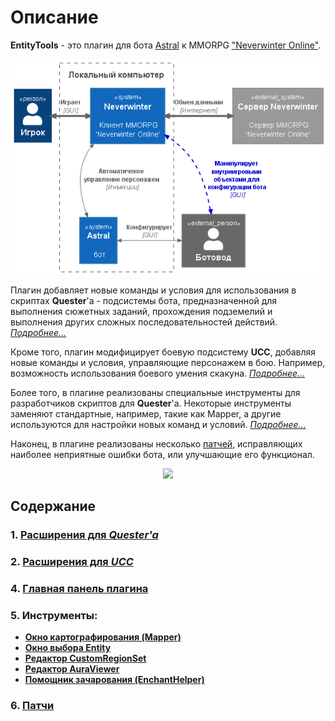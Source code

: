 # **Описание**
**EntityTools** - это плагин для бота [Astral](https://www.neverwinter-bot.com/forums/index.php) к MMORPG ["Neverwinter Online"](https://www.arcgames.com/en/games/neverwinter/news).

<p align="center"><img src="General/diagrams/C4-Context-RU.png"></p>

Плагин добавляет новые команды и условия для использования в скриптах **Quester**'a - подсистемы бота, предназначенной для выполнения сюжетных заданий, прохождения подземелий и выполнения других сложных последовательностей действий. [*Подробнее...*](Quester/EntityTools-QuesterExtensions-RU.md)

Кроме того, плагин модифицирует боевую подсистему **UCC**, добавляя новые команды и условия, управляющие персонажем в бою. Например, возможность использования боевого умения скакуна. [*Подробнее...*](Ucc/EntityTools-UccExtensions-RU.md)

Более того, в плагине реализованы специальные инструменты для разработчиков скриптов для **Quester**'а. Некоторые инструменты заменяют стандартные, например, такие как Mapper, а другие используются для настройки новых команд и условий. [*Подробнее...*](Patches/Mapper/Mapper-RU.md)

Наконец, в плагине реализованы несколько [патчей](Patches/Overview-RU.md), исправляющих наиболее неприятные ошибки бота, или улучшающие его функционал.

<p align="center"><img src="General/diagrams/С4-Component-RU.png"></p>

## **Содержание**
### **1. [Расширения для *Quester'a*](Quester/EntityTools-QuesterExtensions-RU.md)**
### **2. [Расширения для *UCC*](Ucc/EntityTools-UccExtensions-RU.md)**
### **4. [Главная панель плагина](MainPanel/Overview-RU.md)**
### **5. Инструменты:**
- **[Окно картографирования (Mapper)](Patches/Mapper/Mapper-RU.md)** 
- **[Окно выбора Entity](General/EntityIdentification-RU.md#ref-EntityViewer)**
- **[Редактор CustomRegionSet](General/CustomRegionSet-RU.md#ref-CustomRegionSet-Editor)**
- **[Редактор AuraViewer](MainPanel/AuraViewer-RU.md#ref-AuraViewer)**
- **[Помощник зачарования (EnchantHelper)](MainPanel/EnchantHelper-RU.md)**
### **6. [Патчи](Patches/Overview-RU.md)**